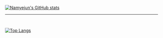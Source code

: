 <br>

[![Namyejun's GitHub stats](https://github-readme-stats.vercel.app/api?username=Namyejun&show_icons=true&theme=discord_old_blurple)](https://github.com/anuraghazra/github-readme-stats)

---

<br>

[![Top Langs](https://github-readme-stats.vercel.app/api/top-langs/?username=Namyejun&theme=discord_old_blurple)](https://github.com/anuraghazra/github-readme-stats)
